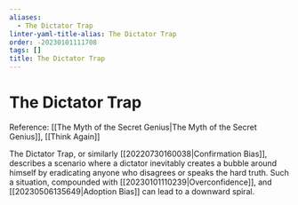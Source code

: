 ```yaml
---
aliases:
  - The Dictator Trap
linter-yaml-title-alias: The Dictator Trap
order: -20230101111708
tags: []
title: The Dictator Trap
---
```


# The Dictator Trap

Reference: [[The Myth of the Secret Genius|The Myth of the Secret Genius]], [[Think Again]]

The Dictator Trap, or similarly [[20220730160038|Confirmation Bias]], describes a scenario where a dictator inevitably creates a bubble around himself by eradicating anyone who disagrees or speaks the hard truth. Such a situation, compounded with [[20230101110239|Overconfidence]], and [[20230506135649|Adoption Bias]] can lead to a downward spiral.